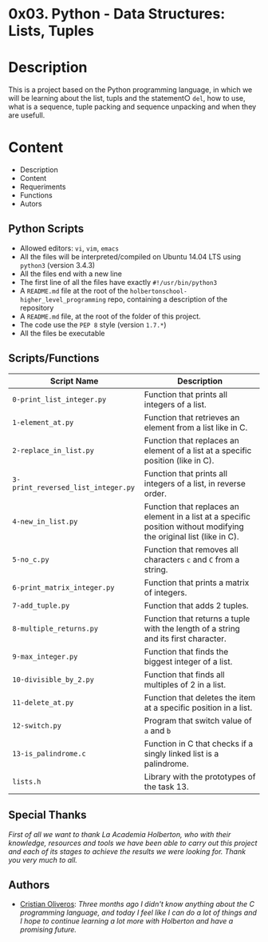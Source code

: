 #  0x03. Python - Data Structures: Lists, Tuples


# Description

This is a project based on the Python programming language, in which we will be learning about the list, tupls and the statement○ `del`, how to use, what is a sequence, tuple packing and sequence unpacking and when they are usefull.

# Content

- Description
- Content
- Requeriments
- Functions
- Autors


##  Python Scripts

-   Allowed editors:  `vi`,  `vim`,  `emacs`
-   All the files will be interpreted/compiled on Ubuntu 14.04 LTS using  `python3`  (version 3.4.3)
-   All the files end with a new line
-   The first line of all the files have exactly  `#!/usr/bin/python3`
-   A  `README.md`  file at the root of the  `holbertonschool-higher_level_programming`  repo, containing a description of the repository
-   A  `README.md`  file, at the root of the folder of  this  project.
-   The code use the  `PEP 8`  style (version  `1.7.*`)
-   All the files be executable


## Scripts/Functions

|  Script Name |         Description         |
|----------------|----------------------------------------------|
|`0-print_list_integer.py`|Function that prints all integers of a list.|
|`1-element_at.py`|Function that retrieves an element from a list like in C.|
|`2-replace_in_list.py`|Function that replaces an element of a list at a specific position (like in C).|
|`3-print_reversed_list_integer.py`|Function that prints all integers of a list, in reverse order.|
|`4-new_in_list.py`|Function that replaces an element in a list at a specific position without modifying the original list (like in C).|
|`5-no_c.py`|Function that removes all characters `c` and `C` from a string.|
|`6-print_matrix_integer.py`|Function that prints a matrix of integers.|
|`7-add_tuple.py`|Function that adds 2 tuples.|
|`8-multiple_returns.py`|Function that returns a tuple with the length of a string and its first character.|
|`9-max_integer.py`|Function that finds the biggest integer of a list.|
|`10-divisible_by_2.py`|Function that finds all multiples of 2 in a list.|
|`11-delete_at.py`|Function that deletes the item at a specific position in a list.|
|`12-switch.py`|Program that switch value of `a` and `b`|
|`13-is_palindrome.c`|Function in C that checks if a singly linked list is a palindrome.|
|`lists.h`|Library with the prototypes of the task 13.|


## Special Thanks

*First of all we want to thank La Academia Holberton, who with their knowledge, resources and tools we have been able to carry out this project and each of its stages  to achieve the results we were looking for.
Thank you very much to all.*

## Authors
- [Cristian Oliveros](https://github.com/Cr1st14n0l101): *Three months ago I didn't know anything about the C programming language, and today I feel like I can do a lot of things and I hope to continue learning a lot more with Holberton and have a promising future.*